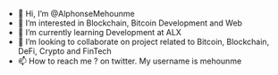 - 👋 Hi, I’m @AlphonseMehounme
- 👀 I’m interested in Blockchain, Bitcoin Development and Web 
- 🌱 I’m currently learning Development at ALX
- 💞️ I’m looking to collaborate on project related to Bitcoin, Blockchain, DeFi, Crypto and FinTech
- 📫 How to reach me ? on twitter. My username is mehounme

<!---
AlphonseMehounme/AlphonseMehounme is a ✨ special ✨ repository because its `README.md` (this file) appears on your GitHub profile.
You can click the Preview link to take a look at your changes.
--->
